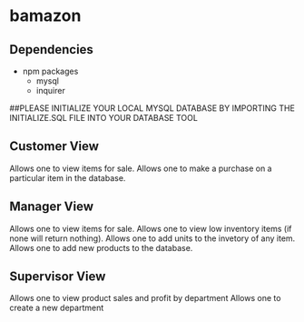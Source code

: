 # bamazon
## Dependencies
- npm packages
    - mysql
    - inquirer
    
##PLEASE INITIALIZE YOUR LOCAL MYSQL DATABASE BY IMPORTING THE INITIALIZE.SQL FILE INTO YOUR DATABASE TOOL

## Customer View
Allows one to view items for sale.
Allows one to make a purchase on a particular item in the database.

## Manager View
Allows one to view items for sale.
Allows one to view low inventory items (if none will return nothing).
Allows one to add units to the invetory of any item.
Allows one to add new products to the database.

## Supervisor View
Allows one to view product sales and profit by department
Allows one to create a new department



